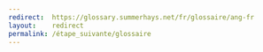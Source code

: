 ```yaml
---
redirect:  https://glossary.summerhays.net/fr/glossaire/ang-fr
layout:    redirect
permalink: /étape_suivante/glossaire
---
```

